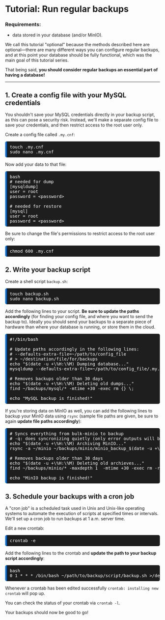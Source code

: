 # Tutorial: Run regular backups 

### **Requirements:** 

* data stored in your database (and/or MinIO). 

We call this tutorial "optional" because the methods described here are optional—there are many different ways you can configure regular backups, and at this point your database should be fully functional, which was the main goal of this tutorial series. 

That being said, **you should consider regular backups an essential part of having a database!**

-----------

## 1. Create a config file with your MySQL credentials

You shouldn't save your MySQL credentials directly in your backup script, as this can pose a security risk. Instead, we'll make a separate config file to save your credentials, and then restrict access to the root user only. 

Create a config file called `.my.cnf`:

<pre style="background-color: #1E1E1E; color: white; padding: 10px; border-radius: 5px; border-left: 5px solid #007bff;">
touch .my.cnf
sudo nano .my.cnf
</pre>

Now add your data to that file: 

<pre style="background-color: #1E1E1E; color: white; padding: 10px; border-radius: 5px; border-left: 5px solid #007bff;">
bash
# needed for dump
[mysqldump]
user = root
password = &lt;password&gt;

# needed for restore
[mysql]
user = root
password = &lt;password&gt;
</pre>

Be sure to change the file's permissions to restrict access to the root user only:

<pre style="background-color: #1E1E1E; color: white; padding: 10px; border-radius: 5px; border-left: 5px solid #007bff;">
chmod 600 .my.cnf
</pre>

## 2. Write your backup script

Create a shell script `backup.sh`:

<pre style="background-color: #1E1E1E; color: white; padding: 10px; border-radius: 5px; border-left: 5px solid #007bff;">
touch backup.sh
sudo nano backup.sh
</pre>

Add the following lines to your script. **Be sure to update the paths accordingly** (for finding your config file, and where you want to send the backup to). Ideally you should send your backups to a separate piece of hardware than where your database is running, or store them in the cloud.

<pre style="background-color: #1E1E1E; color: white; padding: 10px; border-radius: 5px; border-left: 5px solid #007bff;">
#!/bin/bash

# Update paths accordingly in the following lines:
# --defaults-extra-file=~/path/to/config_file
# > ~/destination/file/for/backups
echo "$(date -u +\%H:\%M) Dumping database..."
mysqldump --defaults-extra-file=~/path/to/config_file/.my.cnf -h 127.0.0.1 -u root --column-statistics=0 --all-databases --skip-triggers > ~/destiantion/file/for/backups/mysql_backup_$(date -u +\%FT\%H\%MZ).sql

# Removes backups older than 30 days
echo "$(date -u +\%H:\%M) Deleting old dumps..."
find ~/backups/mysql/* -mtime +30 -exec rm {} \;

echo "MySQL backup is finished!"
</pre>

If you're storing data on MinIO as well, you can add the following lines to backup your MinIO data using `rsync` (sample file paths are given, be sure to again **update file paths accordingly**):

<pre style="background-color: #1E1E1E; color: white; padding: 10px; border-radius: 5px; border-left: 5px solid #007bff;">
# Syncs everything from bulk-minio to backup
# -q: does syncronizing quietly (only error outputs will be shown)
echo "$(date -u +\%H:\%M) Archiving MinIO..."
rsync -a ~/minio ~/backups/minio/minio_backup_$(date -u +\%FT\%H\%MZ) -q

# Removes backups older than 30 days
echo "$(date -u +\%H:\%M) Deleting old archieves..."
find ~/backups/minio/* -maxdepth 1  -mtime +30 -exec rm -r "{}" \;

echo "MinIO backup is finished!"
</pre>

## 3. Schedule your backups with a cron job

A "cron job" is a scheduled task used in Unix and Unix-like operating systems to automate the execution of scripts at specified times or intervals. We'll set up a cron job to run backups at 1 a.m. server time.

Edit a new crontab:

<pre style="background-color: #1E1E1E; color: white; padding: 10px; border-radius: 5px; border-left: 5px solid #007bff;">
crontab -e
</pre>

Add the following lines to the crontab and **update the path to your backup script accordingly**: 

<pre style="background-color: #1E1E1E; color: white; padding: 10px; border-radius: 5px; border-left: 5px solid #007bff;">
bash
0 1 * * * /bin/bash ~/path/to/backup/script/backup.sh >/dev/null 2>&1
</pre>

Whenever a crontab has been edited successfully `crontab: installing new crontab` will pop up.

You can check the status of your crontab via `crontab -l`.

Your backups should now be good to go!
